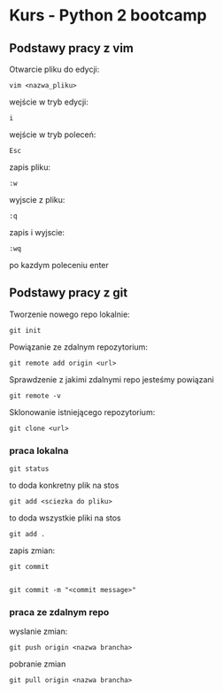 # Kurs - Python 2 bootcamp

## Podstawy pracy z vim

Otwarcie pliku do edycji:


    vim <nazwa_pliku>


wejście w tryb edycji:

    i

wejście w tryb poleceń:

    Esc


zapis pliku:

    :w

wyjscie z pliku:


    :q


zapis i wyjscie:

    :wq

po kazdym poleceniu enter


## Podstawy pracy z git


Tworzenie nowego repo lokalnie:

    git init

Powiązanie ze zdalnym repozytorium:

    git remote add origin <url>

Sprawdzenie z jakimi zdalnymi repo jesteśmy powiązani

    git remote -v

Sklonowanie istniejącego repozytorium:

    git clone <url>

   
### praca lokalna

    git status

to doda konkretny plik na stos

    git add <sciezka do pliku>

to doda wszystkie pliki na stos  
   
    git add .
   
zapis zmian:

    git commit


    git commit -m "<commit message>"


### praca ze zdalnym repo


wyslanie zmian:

    git push origin <nazwa brancha>


pobranie zmian


    git pull origin <nazwa brancha>







